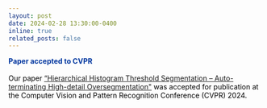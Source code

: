 ```yaml
---
layout: post
date: 2024-02-28 13:30:00-0400
inline: true
related_posts: false
---
```


<font color="#00369f"><b>Paper accepted to CVPR</b></font><br><br><font color="#000000">Our paper <a href="/blog/2024/HHTS/">“Hierarchical Histogram Threshold Segmentation – Auto-terminating High-detail Oversegmentation"</a> was accepted for publication at the Computer Vision and Pattern Recognition Conference (CVPR) 2024.</font>
